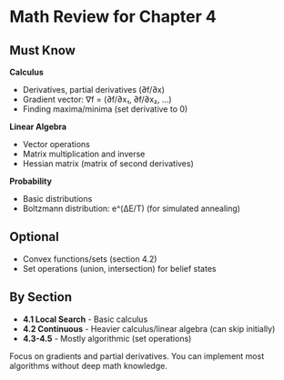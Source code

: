 # Math Review for Chapter 4

## Must Know

**Calculus**
- Derivatives, partial derivatives (∂f/∂x)
- Gradient vector: ∇f = (∂f/∂x₁, ∂f/∂x₂, ...)
- Finding maxima/minima (set derivative to 0)

**Linear Algebra**
- Vector operations
- Matrix multiplication and inverse
- Hessian matrix (matrix of second derivatives)

**Probability**
- Basic distributions
- Boltzmann distribution: e^(ΔE/T) (for simulated annealing)

## Optional

- Convex functions/sets (section 4.2)
- Set operations (union, intersection) for belief states

## By Section

- **4.1 Local Search** - Basic calculus
- **4.2 Continuous** - Heavier calculus/linear algebra (can skip initially)
- **4.3-4.5** - Mostly algorithmic (set operations)

Focus on gradients and partial derivatives. You can implement most algorithms without deep math knowledge.